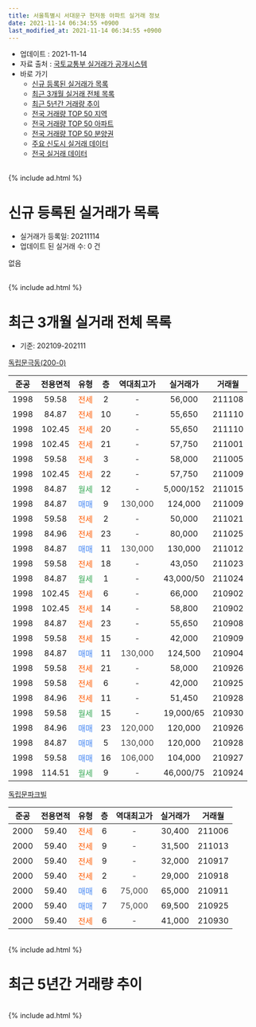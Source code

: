 ```yaml
---
title: 서울특별시 서대문구 현저동 아파트 실거래 정보
date: 2021-11-14 06:34:55 +0900
last_modified_at: 2021-11-14 06:34:55 +0900
---
```


* 업데이트 : 2021-11-14
* 자료 출처 : [국토교통부 실거래가 공개시스템](http://rt.molit.go.kr)
* 바로 가기
    * [신규 등록된 실거래가 목록](#신규-등록된-실거래가-목록)
    * [최근 3개월 실거래 전체 목록](#최근-3개월-실거래-전체-목록)
    * [최근 5년간 거래량 추이](#최근-5년간-거래량-추이)
    * [전국 거래량 TOP 50 지역](https://inasie.github.io/apt-trade-info/최근-3개월-전국에서-가장-거래가-많이-발생한-지역)
    * [전국 거래량 TOP 50 아파트](https://inasie.github.io/apt-trade-info/최근-3개월-전국에서-가장-거래가-많이-발생한-아파트)
    * [전국 거래량 TOP 50 분양권](https://inasie.github.io/apt-trade-info/최근-3개월-전국에서-가장-거래가-많이-발생한-분양권)
    * [주요 신도시 실거래 데이터](https://inasie.github.io/apt-trade-info/주요-신도시)
    * [전국 실거래 데이터](https://inasie.github.io/apt-trade-info/전국)
<br>
{% include ad.html %}
<br>

# 신규 등록된 실거래가 목록
* 실거래가 등록일: 20211114
* 업데이트 된 실거래 수: 0 건

없음

<br>
{% include ad.html %}
<br>

# 최근 3개월 실거래 전체 목록
* 기준: 202109-202111


[독립문극동(200-0)](https://search.naver.com/search.naver?query=%EC%84%9C%EC%9A%B8%ED%8A%B9%EB%B3%84%EC%8B%9C+%EC%84%9C%EB%8C%80%EB%AC%B8%EA%B5%AC+%ED%98%84%EC%A0%80%EB%8F%99+%EB%8F%85%EB%A6%BD%EB%AC%B8%EA%B7%B9%EB%8F%99%28200-0%29)

|준공|전용면적|유형|층|역대최고가|실거래가|거래월|
|:---:|:---:|:---:|:---:|:---:|:---:|:---:|
|1998|59.58|<span style="color:#ff5a00">전세</span>|2|<span style="color:#444444">-</span>|56,000|211108|
|1998|84.87|<span style="color:#ff5a00">전세</span>|10|<span style="color:#444444">-</span>|55,650|211110|
|1998|102.45|<span style="color:#ff5a00">전세</span>|20|<span style="color:#444444">-</span>|55,650|211110|
|1998|102.45|<span style="color:#ff5a00">전세</span>|21|<span style="color:#444444">-</span>|57,750|211001|
|1998|59.58|<span style="color:#ff5a00">전세</span>|3|<span style="color:#444444">-</span>|58,000|211005|
|1998|102.45|<span style="color:#ff5a00">전세</span>|22|<span style="color:#444444">-</span>|57,750|211009|
|1998|84.87|<span style="color:#34a853">월세</span>|12|<span style="color:#444444">-</span>|5,000/152|211015|
|1998|84.87|<span style="color:#4285f3">매매</span>|9|<span style="color:#444444">130,000</span>|124,000|211009|
|1998|59.58|<span style="color:#ff5a00">전세</span>|2|<span style="color:#444444">-</span>|50,000|211021|
|1998|84.96|<span style="color:#ff5a00">전세</span>|23|<span style="color:#444444">-</span>|80,000|211025|
|1998|84.87|<span style="color:#4285f3">매매</span>|11|<span style="color:#444444">130,000</span>|130,000|211012|
|1998|59.58|<span style="color:#ff5a00">전세</span>|18|<span style="color:#444444">-</span>|43,050|211023|
|1998|84.87|<span style="color:#34a853">월세</span>|1|<span style="color:#444444">-</span>|43,000/50|211024|
|1998|102.45|<span style="color:#ff5a00">전세</span>|6|<span style="color:#444444">-</span>|66,000|210902|
|1998|102.45|<span style="color:#ff5a00">전세</span>|14|<span style="color:#444444">-</span>|58,800|210902|
|1998|84.87|<span style="color:#ff5a00">전세</span>|23|<span style="color:#444444">-</span>|55,650|210908|
|1998|59.58|<span style="color:#ff5a00">전세</span>|15|<span style="color:#444444">-</span>|42,000|210909|
|1998|84.87|<span style="color:#4285f3">매매</span>|11|<span style="color:#444444">130,000</span>|124,500|210904|
|1998|59.58|<span style="color:#ff5a00">전세</span>|21|<span style="color:#444444">-</span>|58,000|210926|
|1998|59.58|<span style="color:#ff5a00">전세</span>|6|<span style="color:#444444">-</span>|42,000|210925|
|1998|84.96|<span style="color:#ff5a00">전세</span>|11|<span style="color:#444444">-</span>|51,450|210928|
|1998|59.58|<span style="color:#34a853">월세</span>|15|<span style="color:#444444">-</span>|19,000/65|210930|
|1998|84.96|<span style="color:#4285f3">매매</span>|23|<span style="color:#444444">120,000</span>|120,000|210926|
|1998|84.87|<span style="color:#4285f3">매매</span>|5|<span style="color:#444444">130,000</span>|120,000|210928|
|1998|59.58|<span style="color:#4285f3">매매</span>|16|<span style="color:#444444">106,000</span>|104,000|210927|
|1998|114.51|<span style="color:#34a853">월세</span>|9|<span style="color:#444444">-</span>|46,000/75|210924|

[독립문파크빌](https://search.naver.com/search.naver?query=%EC%84%9C%EC%9A%B8%ED%8A%B9%EB%B3%84%EC%8B%9C+%EC%84%9C%EB%8C%80%EB%AC%B8%EA%B5%AC+%ED%98%84%EC%A0%80%EB%8F%99+%EB%8F%85%EB%A6%BD%EB%AC%B8%ED%8C%8C%ED%81%AC%EB%B9%8C)

|준공|전용면적|유형|층|역대최고가|실거래가|거래월|
|:---:|:---:|:---:|:---:|:---:|:---:|:---:|
|2000|59.40|<span style="color:#ff5a00">전세</span>|6|<span style="color:#444444">-</span>|30,400|211006|
|2000|59.40|<span style="color:#ff5a00">전세</span>|9|<span style="color:#444444">-</span>|31,500|211013|
|2000|59.40|<span style="color:#ff5a00">전세</span>|9|<span style="color:#444444">-</span>|32,000|210917|
|2000|59.40|<span style="color:#ff5a00">전세</span>|2|<span style="color:#444444">-</span>|29,000|210918|
|2000|59.40|<span style="color:#4285f3">매매</span>|6|<span style="color:#444444">75,000</span>|65,000|210911|
|2000|59.40|<span style="color:#4285f3">매매</span>|7|<span style="color:#444444">75,000</span>|69,500|210925|
|2000|59.40|<span style="color:#ff5a00">전세</span>|6|<span style="color:#444444">-</span>|41,000|210930|


<br>
{% include ad.html %}
<br>

# 최근 5년간 거래량 추이


<div style="width:100%;">
    <canvas id="deal_progress" height="200"></canvas>
</div>

<script>
new Chart(document.getElementById("deal_progress"), {
    type: 'line',
    data: {
        labels: ['201611','201612','201701','201702','201703','201704','201705','201706','201707','201708','201709','201710','201711','201712','201801','201802','201803','201804','201805','201806','201807','201808','201809','201810','201811','201812','201901','201902','201903','201904','201905','201906','201907','201908','201909','201910','201911','201912','202001','202002','202003','202004','202005','202006','202007','202008','202009','202010','202011','202012','202101','202102','202103','202104','202105','202106','202107','202108','202109','202110','202111'],
        datasets: [{
            label: '매매',
            pointRadius: 1,
            data: [9, 4, 4, 10, 4, 12, 21, 10, 7, 5, 13, 10, 7, 10, 12, 9, 9, 4, 6, 13, 6, 8, 9, 3, 1, 0, 0, 1, 2, 0, 1, 6, 8, 6, 17, 14, 13, 12, 7, 7, 2, 1, 9, 27, 28, 5, 6, 8, 7, 5, 7, 5, 2, 2, 0, 4, 4, 6, 6, 2, 0],
            borderColor: "rgba(255, 201, 14, 1)",
            backgroundColor: "rgba(255, 201, 14, 0.5)",
            fill: false,
            lineTension: 0
        },{
            label: '전월세',
            pointRadius: 1,
            data: [14, 18, 15, 16, 16, 9, 12, 17, 17, 11, 7, 11, 16, 12, 14, 15, 17, 13, 15, 23, 12, 7, 12, 11, 11, 12, 13, 11, 10, 14, 11, 19, 12, 12, 11, 11, 16, 17, 20, 22, 11, 19, 14, 12, 13, 12, 9, 11, 6, 10, 16, 14, 23, 27, 20, 16, 20, 12, 12, 10, 3],
            borderColor: "rgba(0, 141, 185, 1)",
            backgroundColor: "rgba(0, 141, 185, 0.5)",
            fill: false,
            lineTension: 0
        }
        ]
    },
    options: {
        responsive: true,
        title: {
            display: false
        },
        tooltips: {
            mode: 'index',
            intersect: false
        },
        hover: {
            mode: 'nearest',
            intersect: true
        },
        scales: {
            xAxes: [{
                display: true,
                scaleLabel: {
                    display: true,
                    labelString: '년/월'
                }
            }],
            yAxes: [{
                display: true,
                ticks: {
                    suggestedMin: 0,
                },
                scaleLabel: {
                    display: true,
                    labelString: '실거래 수'
                }
            }]
        }
    }
});

</script>


<br>
{% include ad.html %}
<br>

